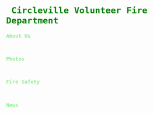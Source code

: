 <!DOCTYPE html>
<code style="color: green"> <h1> Circleville Volunteer Fire Department</h1></code>
</p>
<code style="color: lightgreen"><h3>About Us</h3>
<h3>Photos</h3>
<h3>Fire Safety</h3>
<h3>News</h3>
</body>
</html>
